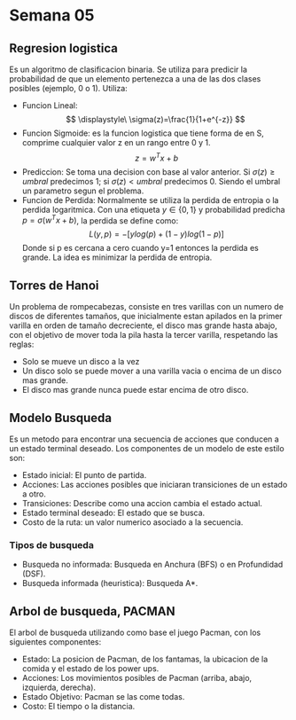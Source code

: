 # Semana 05

## Regresion logistica

Es un algoritmo de clasificacion binaria. Se utiliza para predicir la probabilidad de que un elemento pertenezca a una de las dos clases posibles (ejemplo, 0 o 1). Utiliza:
* Funcion Lineal: 
$$
\displaystyle\ \sigma(z)=\frac{1}{1+e^{-z}}
$$
* Funcion Sigmoide: es la funcion logistica que tiene forma de en S, comprime cualquier valor z en un rango entre 0 y 1. 
$$
\displaystyle\ z=w^Tx+b
$$
* Prediccion: Se toma una decision con base al valor anterior. Si $\sigma(z)\ge umbral$ predecimos 1; si $\sigma(z)<umbral$ predecimos 0. Siendo el umbral un parametro segun el problema.
* Funcion de Perdida: Normalmente se utiliza la perdida de entropia o la perdida logaritmica. Con una etiqueta $y\in\{0,1\}$ y probabilidad predicha $p=\sigma(w^Tx+b)$, la perdida se define como:
$$
\displaystyle\ L(y,p) = -[ylog(p)+(1-y)log(1-p)]
$$
Donde si p es cercana a cero cuando y=1 entonces la perdida es grande. La idea es minimizar la perdida de entropia.

## Torres de Hanoi

Un problema de rompecabezas, consiste en tres varillas con un numero de discos de diferentes tamaños, que inicialmente estan apilados en la primer varilla en orden de tamaño decreciente, el disco mas grande hasta abajo, con el objetivo de mover toda la pila hasta la tercer varilla, respetando las reglas:
* Solo se mueve un disco a la vez
* Un disco solo se puede mover a una varilla vacia o encima de un disco mas grande.
* El disco mas grande nunca puede estar encima de otro disco.

## Modelo Busqueda

Es un metodo para encontrar una secuencia de acciones que conducen a un estado terminal deseado. Los componentes de un modelo de este estilo son:
* Estado inicial: El punto de partida.
* Acciones: Las acciones posibles que iniciaran transiciones de un estado a otro.
* Transiciones: Describe como una accion cambia el estado actual.
* Estado terminal deseado: El estado que se busca.
* Costo de la ruta: un valor numerico asociado a la secuencia.

### Tipos de busqueda

* Busqueda no informada: Busqueda en Anchura (BFS) o en Profundidad (DSF).
* Busqueda informada (heuristica): Busqueda A*.

## Arbol de busqueda, PACMAN
El arbol de busqueda utilizando como base el juego Pacman, con los siguientes componentes:
* Estado: La posicion de Pacman, de los fantamas, la ubicacion de la comida y el estado de los power ups.
* Acciones: Los movimientos posibles de Pacman (arriba, abajo, izquierda, derecha).
* Estado Objetivo: Pacman se las come todas.
* Costo: El tiempo o la distancia.
